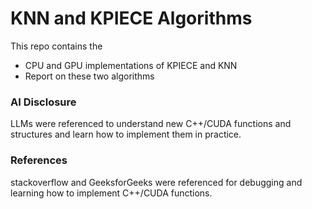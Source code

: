 # KNN and KPIECE Algorithms

This repo contains the 
- CPU and GPU implementations of KPIECE and KNN
- Report on these two algorithms

### AI Disclosure
LLMs were referenced to understand new C++/CUDA functions and structures and learn how to implement them in practice.

### References
stackoverflow and GeeksforGeeks were referenced for debugging and learning how to implement C++/CUDA functions.


